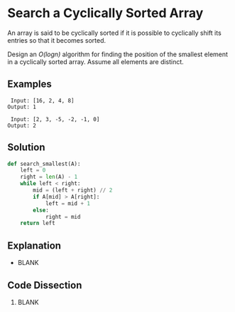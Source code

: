 # Search a Cyclically Sorted Array
An array is said to be cyclically sorted if it is possible to cyclically shift its entries so that it becomes sorted.

Design an _O(logn)_ algorithm for finding the position of the smallest element in a cyclically sorted array. Assume all elements are distinct.

## Examples
```
 Input: [16, 2, 4, 8]
Output: 1

 Input: [2, 3, -5, -2, -1, 0]
Output: 2
```

## Solution
```python
def search_smallest(A):
    left = 0
    right = len(A) - 1
    while left < right:
        mid = (left + right) // 2
        if A[mid] > A[right]:
            left = mid + 1
        else:
            right = mid
    return left
```

## Explanation
* BLANK

## Code Dissection
1. BLANK